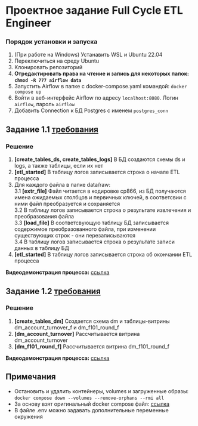 # Проектное задание Full Cycle ETL Engineer

### Порядок установки и запуска
1. (При работе на Windows) Устанавить WSL и Ubuntu 22.04
2. Переключиться на среду Ubuntu
3. Клонировать репозиторий
4. **Отредактировать права на чтение и запись для некоторых папок: `chmod -R 777 airflow data`**
5. Запустить Airflow в папке с docker-compose.yaml командой: `docker compose up`
6. Войти в веб-интерфейс Airflow по адресу `localhost:8080`. Логин `airflow`, пароль `airflow`
7. Добавить Connection к БД Postgres с именем `postgres_conn`  

## Задание 1.1 [требования](https://github.com/Evgeny-Larin/csv_to_postgres_ETL/blob/main/project_objectives/objective_1.1.pdf)
### Решение  
1. **[create_tables_ds, create_tables_logs]** В БД создаются схемы ds и logs, а также таблицы, если их нет    
2. **[etl_started]** В таблицу логов записывается строка о начале ETL процесса  
3. Для каждого файла в папке data/raw:  
3.1 **[extr_file]** Файл читается в кодировке cp866, из БД получаются имена ожидаемых столбцов и первичных ключей, в соответсвии с ними файл преобразуется и сохраняется  
3.2 В таблицу логов записывается строка о результате извлечения и преобразования файла  
3.3 **[load_file]** В соответсвующую таблицу БД записывается содержимое преобразованного файла, при изменении существующих строк - они перезаписываются  
3.4 В таблицу логов записывается строка о результате записи данных в таблицу БД  
4. **[etl_started]** В таблицу логов записывается строка об окончании ETL процесса  

**Видеодемонстрация процесса:** [ссылка](https://drive.google.com/file/d/10DpndEC5icDB0mITDhGlHNfAgIwYZkeE/view?usp=sharing) 

## Задание 1.2 [требования](https://github.com/Evgeny-Larin/csv_to_postgres_ETL/blob/main/project_objectives/objective_1.2.pdf)
### Решение
1. **[create_tables_dm]** Создается схема dm и таблицы-витрины dm_account_turnover_f и dm_f101_round_f
2. **[dm_account_turnover]** Рассчитывается витрина dm_account_turnover
3. **[dm_f101_round_f]** Рассчитывается витрина dm_f101_round_f

**Видеодемонстрация процесса:** [ссылка](https://drive.google.com/file/d/1wqge5w1zh3Lph4Y_4QBEpsBzuJIm9WO3/view?usp=sharing) 

## Примечания
+ Остановить и удалить контейнеры, volumes и загруженные образы: `docker compose down --volumes --remove-orphans --rmi all`  
+ За основу взят оригинальный docker compose файл: [ссылка](https://airflow.apache.org/docs/apache-airflow/stable/howto/docker-compose/index.html)  
+ В файле .env можно задавать дополнительные переменные окружения  
